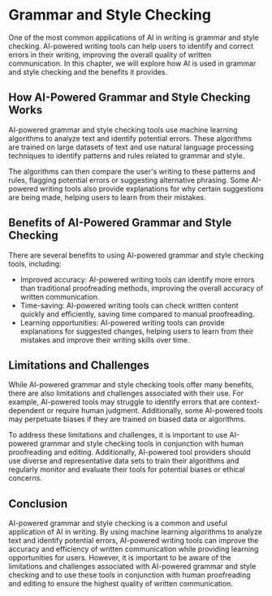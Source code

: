 Grammar and Style Checking
====================================================================

One of the most common applications of AI in writing is grammar and style checking. AI-powered writing tools can help users to identify and correct errors in their writing, improving the overall quality of written communication. In this chapter, we will explore how AI is used in grammar and style checking and the benefits it provides.

How AI-Powered Grammar and Style Checking Works
-----------------------------------------------

AI-powered grammar and style checking tools use machine learning algorithms to analyze text and identify potential errors. These algorithms are trained on large datasets of text and use natural language processing techniques to identify patterns and rules related to grammar and style.

The algorithms can then compare the user's writing to these patterns and rules, flagging potential errors or suggesting alternative phrasing. Some AI-powered writing tools also provide explanations for why certain suggestions are being made, helping users to learn from their mistakes.

Benefits of AI-Powered Grammar and Style Checking
-------------------------------------------------

There are several benefits to using AI-powered grammar and style checking tools, including:

* Improved accuracy: AI-powered writing tools can identify more errors than traditional proofreading methods, improving the overall accuracy of written communication.
* Time-saving: AI-powered writing tools can check written content quickly and efficiently, saving time compared to manual proofreading.
* Learning opportunities: AI-powered writing tools can provide explanations for suggested changes, helping users to learn from their mistakes and improve their writing skills over time.

Limitations and Challenges
--------------------------

While AI-powered grammar and style checking tools offer many benefits, there are also limitations and challenges associated with their use. For example, AI-powered tools may struggle to identify errors that are context-dependent or require human judgment. Additionally, some AI-powered tools may perpetuate biases if they are trained on biased data or algorithms.

To address these limitations and challenges, it is important to use AI-powered grammar and style checking tools in conjunction with human proofreading and editing. Additionally, AI-powered tool providers should use diverse and representative data sets to train their algorithms and regularly monitor and evaluate their tools for potential biases or ethical concerns.

Conclusion
----------

AI-powered grammar and style checking is a common and useful application of AI in writing. By using machine learning algorithms to analyze text and identify potential errors, AI-powered writing tools can improve the accuracy and efficiency of written communication while providing learning opportunities for users. However, it is important to be aware of the limitations and challenges associated with AI-powered grammar and style checking and to use these tools in conjunction with human proofreading and editing to ensure the highest quality of written communication.
